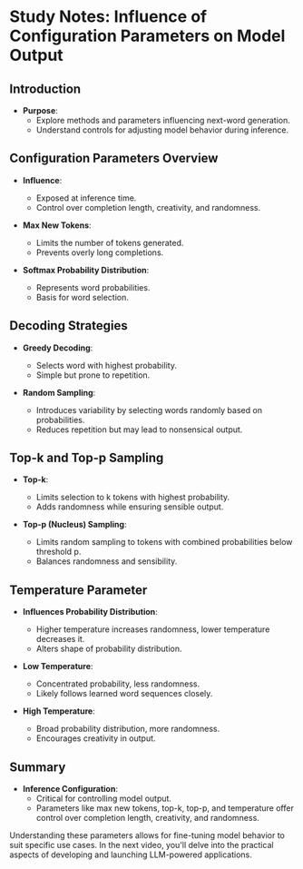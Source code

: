 # Study Notes: Influence of Configuration Parameters on Model Output

## Introduction
- **Purpose**:
  - Explore methods and parameters influencing next-word generation.
  - Understand controls for adjusting model behavior during inference.

## Configuration Parameters Overview
- **Influence**:
  - Exposed at inference time.
  - Control over completion length, creativity, and randomness.
  
- **Max New Tokens**:
  - Limits the number of tokens generated.
  - Prevents overly long completions.
  
- **Softmax Probability Distribution**:
  - Represents word probabilities.
  - Basis for word selection.

## Decoding Strategies
- **Greedy Decoding**:
  - Selects word with highest probability.
  - Simple but prone to repetition.

- **Random Sampling**:
  - Introduces variability by selecting words randomly based on probabilities.
  - Reduces repetition but may lead to nonsensical output.

## Top-k and Top-p Sampling
- **Top-k**:
  - Limits selection to k tokens with highest probability.
  - Adds randomness while ensuring sensible output.

- **Top-p (Nucleus) Sampling**:
  - Limits random sampling to tokens with combined probabilities below threshold p.
  - Balances randomness and sensibility.

## Temperature Parameter
- **Influences Probability Distribution**:
  - Higher temperature increases randomness, lower temperature decreases it.
  - Alters shape of probability distribution.
  
- **Low Temperature**:
  - Concentrated probability, less randomness.
  - Likely follows learned word sequences closely.

- **High Temperature**:
  - Broad probability distribution, more randomness.
  - Encourages creativity in output.

## Summary
- **Inference Configuration**:
  - Critical for controlling model output.
  - Parameters like max new tokens, top-k, top-p, and temperature offer control over completion length, creativity, and randomness.

Understanding these parameters allows for fine-tuning model behavior to suit specific use cases. In the next video, you'll delve into the practical aspects of developing and launching LLM-powered applications.